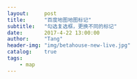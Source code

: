 ```yaml
---
layout:     post
title:      "百度地图地图标记"
subtitle:   "勾选复选框，更换不同的标记"
date:       2017-4-22 13:00:00
author:     "Tang"
header-img: "img/betahouse-new-live.jpg"
catalog:    true
tags:
    - map
---
```






